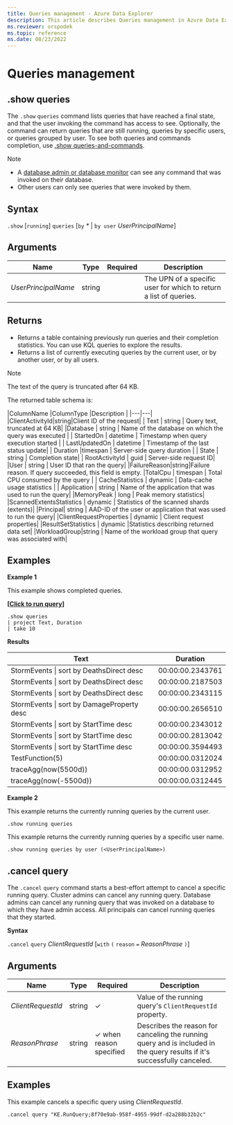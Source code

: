 ```yaml
---
title: Queries management - Azure Data Explorer
description: This article describes Queries management in Azure Data Explorer.
ms.reviewer: orspodek
ms.topic: reference
ms.date: 08/23/2022
---
```

# Queries management

## .show queries

The `.show` `queries` command lists queries that have reached a final state, and that the user invoking the command has access to see. Optionally, the command can return queries that are still running, queries by specific users, or queries grouped by user. To see both queries and commands completion, use [.show queries-and-commands](commands-and-queries.md).

> [!NOTE]
>
> - A [database admin or database monitor](../management/access-control/role-based-authorization.md) can see any command that was invoked on their database.
> - Other users can only see queries that were invoked by them.

## Syntax

`.show` [`running`] `queries` [`by` *\** | `by user` *UserPrincipalName*]

## Arguments

| Name | Type | Required | Description |
|--|--|--|--|
| *UserPrincipalName* | string |  |  The UPN of a specific user for which to return a list of queries. |

## Returns

- Returns a table containing previously run queries and their completion statistics. You can use KQL queries to explore the results.
- Returns a list of currently executing queries by the current user, or by another user, or by all users.

> [!NOTE]
> The text of the query is truncated after 64 KB.

The returned table schema is:

|ColumnName |ColumnType |Description |
|---|---|
|ClientActivityId|string|Client ID of the request|
| Text | string | Query text, truncated at 64 KB|
|Database | string | Name of the database on which the query was executed |
| StartedOn | datetime | Timestamp when query execution started |
| LastUpdatedOn | datetime | Timestamp of the last status update|
| Duration |timespan | Server-side query duration |
| State | string | Completion state|
| RootActivityId | guid | Server-side request ID|
|User | string | User ID that ran the query|
|FailureReason|string|Failure reason. If query succeeded, this field is empty.
|TotalCpu | timespan | Total CPU consumed by the query |
| CacheStatistics | dynamic | Data-cache usage statistics |
| Application | string | Name of the application that was used to run the query|
|MemoryPeak | long | Peak memory statistics|
|ScannedExtentsStatistics | dynamic | Statistics of the scanned shards (extents)|
|Principal| string | AAD-ID of the user or application that was used to run the query|
|ClientRequestProperties | dynamic | Client request properties|
|ResultSetStatistics | dynamic |Statistics describing returned data set|
|WorkloadGroup|string | Name of the workload group that query was associated with|

## Examples

**Example 1**

This example shows completed queries.

**\[**[**Click to run query**](https://dataexplorer.azure.com/clusters/kvc6bc487453a064d3c9de.northeurope/databases/NewDatabase1?query=H4sIAAAAAAAAA9MrzsgvVygsTS3KTC1W4OWqUSgoys9KTS5RCEmtKNFRcCktSizJzM8DyZQkZqcqGBoAAA0BJaEzAAAA)**\]**

```kusto
.show queries 
| project Text, Duration
| take 10
```

 **Results**
 

| Text | Duration |
|--|--|
| StormEvents &#124; sort by DeathsDirect desc | 00:00:00.2343761 |
| StormEvents &#124; sort by DeathsDirect desc | 00:00:00.2187503 |
| StormEvents &#124; sort by DeathsDirect desc | 00:00:00.2343115 |
| StormEvents &#124; sort by DamageProperty desc | 00:00:00.2656510 |
| StormEvents &#124; sort by StartTime desc | 00:00:00.2343012 |
| StormEvents &#124; sort by StartTime desc | 00:00:00.2813042 |
| StormEvents &#124; sort by StartTime desc | 00:00:00.3594493 |
| TestFunction(5) | 00:00:00.0312024 |
| traceAgg(now(5500d)) | 00:00:00.0312952 |
| traceAgg(now(-5500d)) | 00:00:00.0312445 |

**Example 2**

This example returns the currently running queries by the current user.

```kusto
.show running queries 
```

This example returns the currently running queries by a specific user name.

```kusto
.show running queries by user (<UserPrincipalName>)
```

## .cancel query

The `.cancel` `query` command starts a best-effort attempt to cancel a specific running query. Cluster admins can cancel any running query. Database admins can cancel any running query that was invoked on a database to which they have admin access. All principals can cancel running queries that they started.

**Syntax**

`.cancel` `query` *ClientRequestId* [`with` `(` `reason` `=` *ReasonPhrase* `)`]

## Arguments

| Name | Type | Required | Description |
|--|--|--|--|
| *ClientRequestId* | string | &check; | Value of the running query's `ClientRequestId` property. |
| *ReasonPhrase* | string | &check; when reason specified | Describes the reason for canceling the running query and is included in the query results if it's successfully canceled. |

## Examples

This example cancels a specific query using *ClientRequestId*.

```kusto
.cancel query "KE.RunQuery;8f70e9ab-958f-4955-99df-d2a288b32b2c"
```
